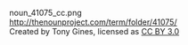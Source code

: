 noun_41075_cc.png  
http://thenounproject.com/term/folder/41075/  
Created by Tony Gines, licensed as [CC BY 3.0](http://creativecommons.org/licenses/by/3.0/us/)
